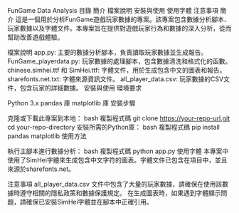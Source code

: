 FunGame Data Analysis
目錄
簡介
檔案說明
安裝與使用
使用字體
注意事項
簡介
這是一個用於分析FunGame遊戲玩家數據的專案。該專案包含數據分析腳本、玩家數據以及字體文件。本專案旨在提供對遊戲玩家行為和數據的深入分析，從而幫助改善遊戲體驗。

檔案說明
app.py: 主要的數據分析腳本，負責讀取玩家數據並生成報告。
FunGame_playerdata.py: 玩家數據的處理腳本，包含數據清洗和格式化的函數。
chinese.simhei.ttf 和 SimHei.ttf: 字體文件，用於生成包含中文的圖表和報告。
sharefonts.net.txt: 字體來源資訊文件。
all_player_data.csv: 玩家數據的CSV文件，包含玩家的詳細數據。
安裝與使用
環境要求

Python 3.x
pandas 庫
matplotlib 庫
安裝步驟

克隆或下載此專案到本地：
bash
複製程式碼
git clone https://your-repo-url.git
cd your-repo-directory
安裝所需的Python庫：
bash
複製程式碼
pip install pandas matplotlib
使用方法

執行主腳本進行數據分析：
bash
複製程式碼
python app.py
使用字體
本專案中使用了SimHei字體來生成包含中文字符的圖表。字體文件已包含在項目中，並且來源於sharefonts.net​​。

注意事項
all_player_data.csv 文件中包含了大量的玩家數據，請確保在使用該數據時遵守相關的隱私政策和數據保護規定。
在生成圖表時，如果遇到字體顯示問題，請確保已安裝SimHei字體並在腳本中正確引用。
